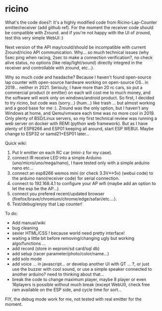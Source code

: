 # ricino

What's the code does?:
It's a highly modified code from Ricino-Lap-Counter emitter/receiver (add github ref). For the moment the receiver code should be compatible with Zround.
and if you're not happy with the UI of zround, test this very simple WebUI :)

Next version of the API may/could/should be incompatible with current Zround/ricino API communication. Why... so much technical issues (why 5sec ping when racing, 2sec to make a connection verification?, no check alive status, no options (like relay/light/sound) directly integred in the receiver and controllable with zround, etc...).

Why so much code and headache?
Because I haven't found open-source lap counter with open-source hardware working on open-source OS.. in 2019... neither in 2021.
Seriouly, I have more than 20 rc cars, so put a commercial product (ir emitter) on each will cost me to much money, and the software will work only on windows/android product.
So first, I decided to try ricino, but code was (sorry...) (hum...) like trash ... but almost working and a good base for me :).
Zround was the only option, but I haven't any Windows at home, and Qemu/vmware each time was no more cool in 2019. Only plenty of BSD/Linux servers, so my first technical review was running a web server on docker with REMI (python web framework). But as I have plenty of ESP8266 and ESP01 keeping all around, start ESP WEBUI. Maybe change to ESP32 or samd21+ESP01 later...

Quick wiki:
1) Put Ir emitter on each RC car (mini-z for my case).
2) connect IR receive LED into a simple Arduino (uno/micro/uno/mega/nano), I have tested only with a simple arduino nano etc...
3) connect an esp8266 wemos mini (or check 3.3V<->5v) (webui code) to the arduino nano(receiver code) for serial connection.
4) connect to 192.168.4.1 to configure your AP wifi (maybe add an option to let the esp be the AP...)
5) connect you prefered recent/updated browser (firefox/brave/chromium/chrome/edge/safari/etc....).
6) Test/debug/enjoy that Lap counter!

To do:
- Add manual/wiki
- bug cleaning
- sexier HTML/CSS ! because world need pretty interface!
- waiting a little bit before removing/changing ugly but working algo/functions ...
- add record (store in eeprom/sd card/sql db)
- add setup (racer parameter/photo/color/name...)
- add solo mode
- add voice ... in javascript... or develop another UI with QT ... ?, or just use the buzzer with cool sound, or use a simple speaker connected to another arduino? need to thinking about that...
- break the code to change maximum player, maybe 8 player or even 16players is possible without much break (except WebUI), check free ram available on the ESP side, and cycle time for sort...



FIY, the debug mode work for me, not tested with real emitter for the moment.
